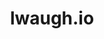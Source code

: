 ---
layout: page
title: lwaugh.io
description: the source code for this website, built with Jekyll/al-folio.
redirect: https://github.com/lachlan-waugh/lachlan-waugh.github.io
img: assets/img/1.jpg
importance: 1
category: fun
---